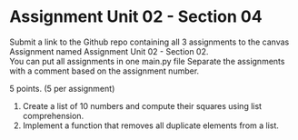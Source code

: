 # Assignment Unit 02 - Section 04

Submit a link to the Github repo containing all 3 assignments
to the canvas Assignment named Assignment Unit 02 - Section 02.  
You can put all assignments in one main.py file
Separate the assignments with a comment based on the assignment number.

5 points.  (5 per assignment)

1. Create a list of 10 numbers and compute their squares using list comprehension.
2. Implement a function that removes all duplicate elements from a list.
